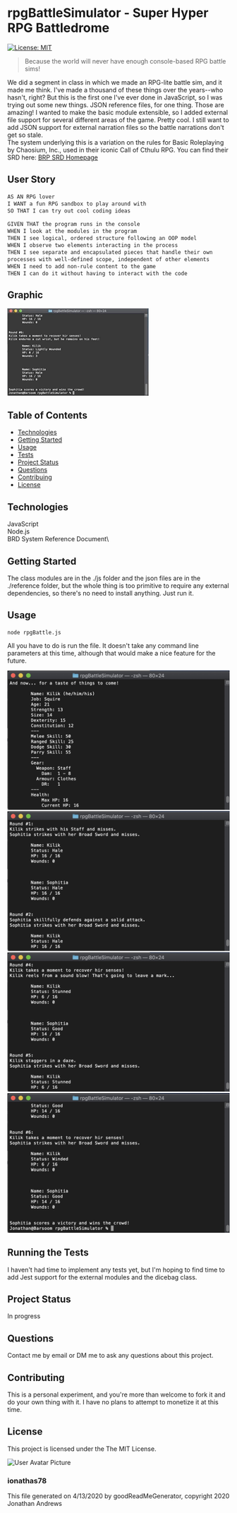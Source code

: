# rpgBattleSimulator - Super Hyper RPG Battledrome
[![License: MIT](https://img.shields.io/badge/License-MIT-yellow.svg)](https://opensource.org/licenses/MIT)

> Because the world will never have enough console-based RPG battle sims!

We did a segment in class in which we made an RPG-lite battle sim, and it made me think. I've made a thousand of these things over the years--who hasn't, right? But this is the first one I've ever done in JavaScript, so I was trying out some new things. JSON reference files, for one thing. Those are amazing! I wanted to make the basic module extensible, so I added external file support for several different areas of the game. Pretty cool. I still want to add JSON support for external narration files so the battle narrations don't get so stale.\
The system underlying this is a variation on the rules for Basic Roleplaying by Chaosium, Inc., used in their iconic Call of Cthulu RPG. You can find their SRD here: 
[BRP SRD Homepage](https://www.chaosium.com/brp-system-reference-document/)

## User Story

```
AS AN RPG lover
I WANT a fun RPG sandbox to play around with
SO THAT I can try out cool coding ideas
```

```
GIVEN THAT the program runs in the console
WHEN I look at the modules in the program
THEN I see logical, ordered structure following an OOP model
WHEN I observe two elements interacting in the process
THEN I see separate and encapsulated pieces that handle their own processes with well-defined scope, independent of other elements
WHEN I need to add non-rule content to the game
THEN I can do it without having to interact with the code
```

## Graphic
![Project Image 0](./images/rpgBattle_GIF.gif)

## Table of Contents
* [Technologies](#Technologies)
* [Getting Started](#Getting)
* [Usage](#Usage)
* [Tests](#Running)
* [Project Status](#Project)
* [Questions](#Questions)
* [Contribuing](#Contributing)
* [License](#License)


## Technologies
JavaScript\
Node.js\
BRD System Reference Document\


## Getting Started
The class modules are in the ./js folder and the json files are in the ./reference folder, but the whole thing is too primitive to require any external dependencies, so there's no need to install anything. Just run it.



## Usage
```
node rpgBattle.js
```

All you have to do is run the file. It doesn't take any command line parameters at this time, although that would make a nice feature for the future.

![Project Usage Image 0](./images/Opening_ScreenShot.jpg)
![Project Usage Image 1](./images/Program1_ScreenShot.jpg)
![Project Usage Image 2](./images/Program2_ScreenShot.jpg)
![Project Usage Image 3](./images/Ending_ScreenShot.jpg)


## Running the Tests
I haven't had time to implement any tests yet, but I'm hoping to find time to add Jest support for the external modules and the dicebag class.


## Project Status
In progress


## Questions
Contact me by email or DM me to ask any questions about this project.


## Contributing
This is a personal experiment, and you're more than welcome to fork it and do your own thing with it. I have no plans to attempt to monetize it at this time.

## License
This project is licensed under the The MIT License.


![User Avatar Picture](https://avatars1.githubusercontent.com/u/61706660?v=4)
### ionathas78

This file generated on 4/13/2020 by goodReadMeGenerator, copyright 2020 Jonathan Andrews
